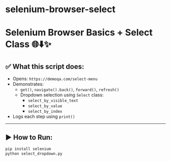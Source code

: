 # selenium-browser-select


# Selenium Browser Basics + Select Class 🌐⬇️✨

## ✅ What this script does:
- Opens: `https://demoqa.com/select-menu`
- Demonstrates:
  - `get()`, `navigate().back()`, `forward()`, `refresh()`
  - Dropdown selection using `Select` class:
    - `select_by_visible_text`
    - `select_by_value`
    - `select_by_index`
- Logs each step using `print()`

---

## ▶️ How to Run:

```bash
pip install selenium
python select_dropdown.py
